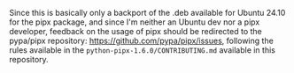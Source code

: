 Since this is basically only a backport of the .deb available for Ubuntu 24.10 for the pipx package, and since I'm neither an Ubuntu dev nor a pipx developer, feedback on the usage of pipx should be redirected to the pypa/pipx repository: https://github.com/pypa/pipx/issues, following the rules available in the `python-pipx-1.6.0/CONTRIBUTING.md` available in this repository.
